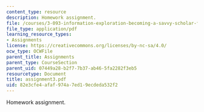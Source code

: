 ```yaml
---
content_type: resource
description: Homework assignment.
file: /courses/3-093-information-exploration-becoming-a-savvy-scholar-fall-2006/82e3cfe4afaf974a7ed19ecdeda532f2_assignment3.pdf
file_type: application/pdf
learning_resource_types:
- Assignments
license: https://creativecommons.org/licenses/by-nc-sa/4.0/
ocw_type: OCWFile
parent_title: Assignments
parent_type: CourseSection
parent_uid: 07449a28-b2f7-7b37-ab46-5fa2282f3eb5
resourcetype: Document
title: assignment3.pdf
uid: 82e3cfe4-afaf-974a-7ed1-9ecdeda532f2
---
```

Homework assignment.